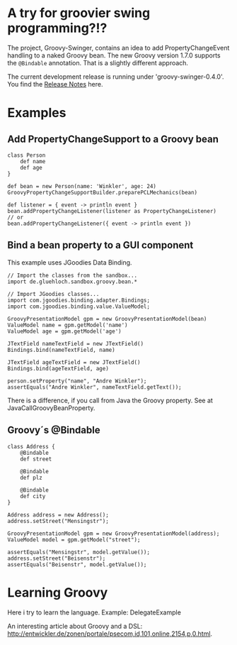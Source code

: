 

# A try for groovier swing programming?!? #
The project, Groovy-Swinger, contains an idea to add PropertyChangeEvent handling to a naked Groovy bean. The new Groovy version 1.7.0 supports the `@Bindable` annotation. That is a slightly different approach.

The current development release is running under 'groovy-swinger-0.4.0'. You find the [Release Notes](ReleaseNotes.md) here.

# Examples #

## Add PropertyChangeSupport to a Groovy bean ##
```
class Person
    def name
    def age
}

def bean = new Person(name: 'Winkler', age: 24)
GroovyPropertyChangeSupportBuilder.preparePCLMechanics(bean)

def listener = { event -> println event }
bean.addPropertyChangeListener(listener as PropertyChangeListener)
// or
bean.addPropertyChangeListener({ event -> println event })
```

## Bind a bean property to a GUI component ##
This example uses JGoodies Data Binding.
```
// Import the classes from the sandbox...
import de.gluehloch.sandbox.groovy.bean.*

// Import JGoodies classes...
import com.jgoodies.binding.adapter.Bindings;
import com.jgoodies.binding.value.ValueModel;

GroovyPresentationModel gpm = new GroovyPresentationModel(bean)
ValueModel name = gpm.getModel('name')
ValueModel age = gpm.getModel('age')

JTextField nameTextField = new JTextField()
Bindings.bind(nameTextField, name)

JTextField ageTextField = new JTextField()
Bindings.bind(ageTextField, age)

person.setProperty("name", "Andre Winkler");
assertEquals("Andre Winkler", nameTextField.getText());
```

There is a difference, if you call from Java the Groovy property. See at JavaCallGroovyBeanProperty.

## Groovy´s @Bindable ##
```
class Address {
    @Bindable
    def street

    @Bindable
    def plz

    @Bindable
    def city
}

Address address = new Address();
address.setStreet("Mensingstr");

GroovyPresentationModel gpm = new GroovyPresentationModel(address);
ValueModel model = gpm.getModel("street");

assertEquals("Mensingstr", model.getValue());
address.setStreet("Beisenstr");
assertEquals("Beisenstr", model.getValue());
```

# Learning Groovy #

Here i try to learn the language. Example: DelegateExample

An interesting article about Groovy and a DSL: http://entwickler.de/zonen/portale/psecom,id,101,online,2154,p,0.html.